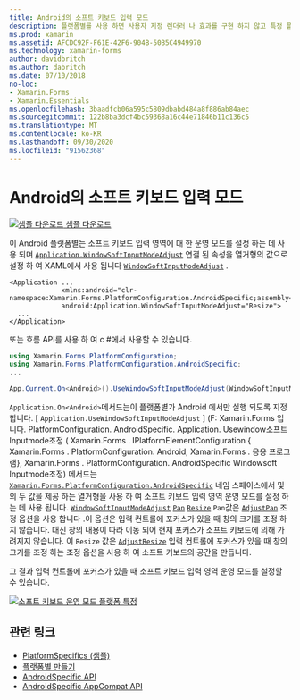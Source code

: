 ```yaml
---
title: Android의 소프트 키보드 입력 모드
description: 플랫폼별를 사용 하면 사용자 지정 렌더러 나 효과를 구현 하지 않고 특정 플랫폼 에서만 사용할 수 있는 기능을 사용할 수 있습니다. 이 문서에서는 소프트 키보드 입력 영역에 대 한 운영 모드를 설정 하는 Android 플랫폼별를 사용 하는 방법을 설명 합니다.
ms.prod: xamarin
ms.assetid: AFCDC92F-F61E-42F6-904B-50B5C4949970
ms.technology: xamarin-forms
author: davidbritch
ms.author: dabritch
ms.date: 07/10/2018
no-loc:
- Xamarin.Forms
- Xamarin.Essentials
ms.openlocfilehash: 3baadfcb06a595c5809dbabd484a8f886ab84aec
ms.sourcegitcommit: 122b8ba3dcf4bc59368a16c44e71846b11c136c5
ms.translationtype: MT
ms.contentlocale: ko-KR
ms.lasthandoff: 09/30/2020
ms.locfileid: "91562368"
---
```

# <a name="soft-keyboard-input-mode-on-android"></a>Android의 소프트 키보드 입력 모드

[![샘플 다운로드](~/media/shared/download.png) 샘플 다운로드](https://docs.microsoft.com/samples/xamarin/xamarin-forms-samples/userinterface-platformspecifics)

이 Android 플랫폼별는 소프트 키보드 입력 영역에 대 한 운영 모드를 설정 하는 데 사용 되며 [`Application.WindowSoftInputModeAdjust`](xref:Xamarin.Forms.PlatformConfiguration.AndroidSpecific.Application.WindowSoftInputModeAdjustProperty) 연결 된 속성을 열거형의 값으로 설정 하 여 XAML에서 사용 됩니다 [`WindowSoftInputModeAdjust`](xref:Xamarin.Forms.PlatformConfiguration.AndroidSpecific.WindowSoftInputModeAdjust) .

```xaml
<Application ...
             xmlns:android="clr-namespace:Xamarin.Forms.PlatformConfiguration.AndroidSpecific;assembly=Xamarin.Forms.Core"
             android:Application.WindowSoftInputModeAdjust="Resize">
  ...
</Application>
```

또는 흐름 API를 사용 하 여 c #에서 사용할 수 있습니다.

```csharp
using Xamarin.Forms.PlatformConfiguration;
using Xamarin.Forms.PlatformConfiguration.AndroidSpecific;
...

App.Current.On<Android>().UseWindowSoftInputModeAdjust(WindowSoftInputModeAdjust.Resize);
```

`Application.On<Android>`메서드는이 플랫폼별가 Android 에서만 실행 되도록 지정 합니다. [ `Application.UseWindowSoftInputModeAdjust` ] (F: Xamarin.Forms 입니다. PlatformConfiguration. AndroidSpecific. Application. Usewindow소프트 Inputmode조정 ( Xamarin.Forms . IPlatformElementConfiguration { Xamarin.Forms . PlatformConfiguration. Android, Xamarin.Forms . 응용 프로그램}, Xamarin.Forms . PlatformConfiguration. AndroidSpecific Windowsoft Inputmode조정) 메서드는 [`Xamarin.Forms.PlatformConfiguration.AndroidSpecific`](xref:Xamarin.Forms.PlatformConfiguration.AndroidSpecific) 네임 스페이스에서 및의 두 값을 제공 하는 열거형을 사용 하 여 소프트 키보드 입력 영역 운영 모드를 설정 하는 데 사용 됩니다. [`WindowSoftInputModeAdjust`](xref:Xamarin.Forms.PlatformConfiguration.AndroidSpecific.WindowSoftInputModeAdjust) [`Pan`](xref:Xamarin.Forms.PlatformConfiguration.AndroidSpecific.WindowSoftInputModeAdjust.Pan) [`Resize`](xref:Xamarin.Forms.PlatformConfiguration.AndroidSpecific.WindowSoftInputModeAdjust.Resize) `Pan`값은 [`AdjustPan`](xref:Android.Views.SoftInput.AdjustPan) 조정 옵션을 사용 합니다 .이 옵션은 입력 컨트롤에 포커스가 있을 때 창의 크기를 조정 하지 않습니다. 대신 창의 내용이 따라 이동 되어 현재 포커스가 소프트 키보드에 의해 가려지지 않습니다. 이 `Resize` 값은 [`AdjustResize`](xref:Android.Views.SoftInput.AdjustResize) 입력 컨트롤에 포커스가 있을 때 창의 크기를 조정 하는 조정 옵션을 사용 하 여 소프트 키보드의 공간을 만듭니다.

그 결과 입력 컨트롤에 포커스가 있을 때 소프트 키보드 입력 영역 운영 모드를 설정할 수 있습니다.

[![소프트 키보드 운영 모드 플랫폼 특정](soft-keyboard-input-mode-images/pan-resize.png)](soft-keyboard-input-mode-images/pan-resize-large.png#lightbox "소프트 키보드 운영 모드 플랫폼 특정")

## <a name="related-links"></a>관련 링크

- [PlatformSpecifics (샘플)](/samples/xamarin/xamarin-forms-samples/userinterface-platformspecifics)
- [플랫폼별 만들기](~/xamarin-forms/platform/platform-specifics/index.md#creating-platform-specifics)
- [AndroidSpecific API](xref:Xamarin.Forms.PlatformConfiguration.AndroidSpecific)
- [AndroidSpecific AppCompat API](xref:Xamarin.Forms.PlatformConfiguration.AndroidSpecific.AppCompat)